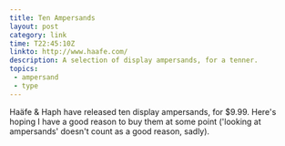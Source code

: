 ```yaml
---
title: Ten Ampersands 
layout: post
category: link
time: T22:45:10Z
linkto: http://www.haafe.com/
description: A selection of display ampersands, for a tenner.
topics:
 - ampersand
 - type
---
```


Ha&#228;fe <span class="amp">&amp;</span> Haph have released ten display ampersands, for &#36;9.99. Here's hoping I have a good reason to buy them at some point ('looking at ampersands' doesn't count as a good reason, sadly).

